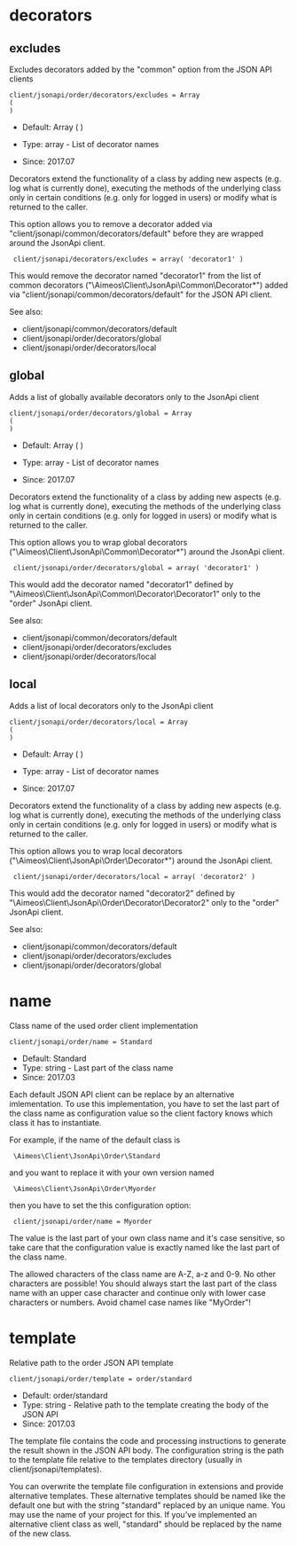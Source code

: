 
# decorators
## excludes

Excludes decorators added by the "common" option from the JSON API clients

```
client/jsonapi/order/decorators/excludes = Array
(
)
```

* Default: Array
(
)

* Type: array - List of decorator names
* Since: 2017.07

Decorators extend the functionality of a class by adding new aspects
(e.g. log what is currently done), executing the methods of the underlying
class only in certain conditions (e.g. only for logged in users) or
modify what is returned to the caller.

This option allows you to remove a decorator added via
"client/jsonapi/common/decorators/default" before they are wrapped
around the JsonApi client.

```
 client/jsonapi/decorators/excludes = array( 'decorator1' )
```

This would remove the decorator named "decorator1" from the list of
common decorators ("\Aimeos\Client\JsonApi\Common\Decorator\*") added via
"client/jsonapi/common/decorators/default" for the JSON API client.

See also:

* client/jsonapi/common/decorators/default
* client/jsonapi/order/decorators/global
* client/jsonapi/order/decorators/local

## global

Adds a list of globally available decorators only to the JsonApi client

```
client/jsonapi/order/decorators/global = Array
(
)
```

* Default: Array
(
)

* Type: array - List of decorator names
* Since: 2017.07

Decorators extend the functionality of a class by adding new aspects
(e.g. log what is currently done), executing the methods of the underlying
class only in certain conditions (e.g. only for logged in users) or
modify what is returned to the caller.

This option allows you to wrap global decorators
("\Aimeos\Client\JsonApi\Common\Decorator\*") around the JsonApi
client.

```
 client/jsonapi/order/decorators/global = array( 'decorator1' )
```

This would add the decorator named "decorator1" defined by
"\Aimeos\Client\JsonApi\Common\Decorator\Decorator1" only to the
"order" JsonApi client.

See also:

* client/jsonapi/common/decorators/default
* client/jsonapi/order/decorators/excludes
* client/jsonapi/order/decorators/local

## local

Adds a list of local decorators only to the JsonApi client

```
client/jsonapi/order/decorators/local = Array
(
)
```

* Default: Array
(
)

* Type: array - List of decorator names
* Since: 2017.07

Decorators extend the functionality of a class by adding new aspects
(e.g. log what is currently done), executing the methods of the underlying
class only in certain conditions (e.g. only for logged in users) or
modify what is returned to the caller.

This option allows you to wrap local decorators
("\Aimeos\Client\JsonApi\Order\Decorator\*") around the JsonApi
client.

```
 client/jsonapi/order/decorators/local = array( 'decorator2' )
```

This would add the decorator named "decorator2" defined by
"\Aimeos\Client\JsonApi\Order\Decorator\Decorator2" only to the
"order" JsonApi client.

See also:

* client/jsonapi/common/decorators/default
* client/jsonapi/order/decorators/excludes
* client/jsonapi/order/decorators/global

# name

Class name of the used order client implementation

```
client/jsonapi/order/name = Standard
```

* Default: Standard
* Type: string - Last part of the class name
* Since: 2017.03

Each default JSON API client can be replace by an alternative imlementation.
To use this implementation, you have to set the last part of the class
name as configuration value so the client factory knows which class it
has to instantiate.

For example, if the name of the default class is

```
 \Aimeos\Client\JsonApi\Order\Standard
```

and you want to replace it with your own version named

```
 \Aimeos\Client\JsonApi\Order\Myorder
```

then you have to set the this configuration option:

```
 client/jsonapi/order/name = Myorder
```

The value is the last part of your own class name and it's case sensitive,
so take care that the configuration value is exactly named like the last
part of the class name.

The allowed characters of the class name are A-Z, a-z and 0-9. No other
characters are possible! You should always start the last part of the class
name with an upper case character and continue only with lower case characters
or numbers. Avoid chamel case names like "MyOrder"!


# template

Relative path to the order JSON API template

```
client/jsonapi/order/template = order/standard
```

* Default: order/standard
* Type: string - Relative path to the template creating the body of the JSON API
* Since: 2017.03

The template file contains the code and processing instructions
to generate the result shown in the JSON API body. The
configuration string is the path to the template file relative
to the templates directory (usually in client/jsonapi/templates).

You can overwrite the template file configuration in extensions and
provide alternative templates. These alternative templates should be
named like the default one but with the string "standard" replaced by
an unique name. You may use the name of your project for this. If
you've implemented an alternative client class as well, "standard"
should be replaced by the name of the new class.
